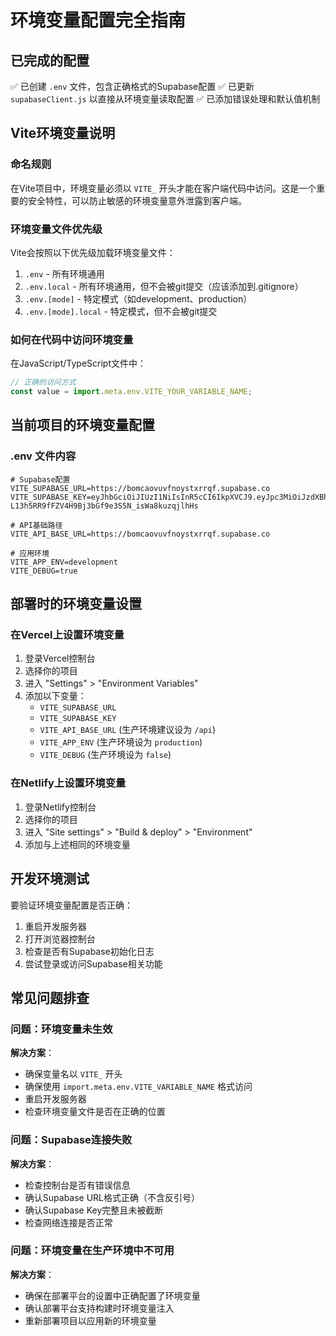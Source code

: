 # 环境变量配置完全指南

## 已完成的配置

✅ 已创建 `.env` 文件，包含正确格式的Supabase配置
✅ 已更新 `supabaseClient.js` 以直接从环境变量读取配置
✅ 已添加错误处理和默认值机制

## Vite环境变量说明

### 命名规则

在Vite项目中，环境变量必须以 `VITE_` 开头才能在客户端代码中访问。这是一个重要的安全特性，可以防止敏感的环境变量意外泄露到客户端。

### 环境变量文件优先级

Vite会按照以下优先级加载环境变量文件：

1. `.env` - 所有环境通用
2. `.env.local` - 所有环境通用，但不会被git提交（应该添加到.gitignore）
3. `.env.[mode]` - 特定模式（如development、production）
4. `.env.[mode].local` - 特定模式，但不会被git提交

### 如何在代码中访问环境变量

在JavaScript/TypeScript文件中：

```javascript
// 正确的访问方式
const value = import.meta.env.VITE_YOUR_VARIABLE_NAME;
```

## 当前项目的环境变量配置

### .env 文件内容

```
# Supabase配置
VITE_SUPABASE_URL=https://bomcaovuvfnoystxrrqf.supabase.co
VITE_SUPABASE_KEY=eyJhbGciOiJIUzI1NiIsInR5cCI6IkpXVCJ9.eyJpc3MiOiJzdXBhYmFzZSIsInJlZiI6ImJvbWNhb3Z1dmZub3lzdHhycnFmIiwicm9sZSI6ImFub24iLCJpYXQiOjE3NjA0MjY2MDksImV4cCI6MjA3NjAwMjYwOX0.-L13h5RR9fFZV4H9Bj3bGf9e3S5N_isWa8kuzqjlhHs

# API基础路径
VITE_API_BASE_URL=https://bomcaovuvfnoystxrrqf.supabase.co

# 应用环境
VITE_APP_ENV=development
VITE_DEBUG=true
```

## 部署时的环境变量设置

### 在Vercel上设置环境变量

1. 登录Vercel控制台
2. 选择你的项目
3. 进入 "Settings" > "Environment Variables"
4. 添加以下变量：
   - `VITE_SUPABASE_URL`
   - `VITE_SUPABASE_KEY`
   - `VITE_API_BASE_URL` (生产环境建议设为 `/api`)
   - `VITE_APP_ENV` (生产环境设为 `production`)
   - `VITE_DEBUG` (生产环境设为 `false`)

### 在Netlify上设置环境变量

1. 登录Netlify控制台
2. 选择你的项目
3. 进入 "Site settings" > "Build & deploy" > "Environment"
4. 添加与上述相同的环境变量

## 开发环境测试

要验证环境变量配置是否正确：

1. 重启开发服务器
2. 打开浏览器控制台
3. 检查是否有Supabase初始化日志
4. 尝试登录或访问Supabase相关功能

## 常见问题排查

### 问题：环境变量未生效

**解决方案**：
- 确保变量名以 `VITE_` 开头
- 确保使用 `import.meta.env.VITE_VARIABLE_NAME` 格式访问
- 重启开发服务器
- 检查环境变量文件是否在正确的位置

### 问题：Supabase连接失败

**解决方案**：
- 检查控制台是否有错误信息
- 确认Supabase URL格式正确（不含反引号）
- 确认Supabase Key完整且未被截断
- 检查网络连接是否正常

### 问题：环境变量在生产环境中不可用

**解决方案**：
- 确保在部署平台的设置中正确配置了环境变量
- 确认部署平台支持构建时环境变量注入
- 重新部署项目以应用新的环境变量